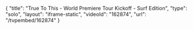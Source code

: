 {
    "title": "True To This - World Premiere Tour Kickoff - Surf Edition",
    "type": "solo",
    "layout": "iframe-static",
    "videoId": "162874",
    "url": "\/tvpembed\/162874"
}